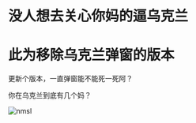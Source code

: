 # 没人想去关心你妈的逼乌克兰
# 此为移除乌克兰弹窗的版本

更新个版本，一直弹窗能不能死一死阿？

你在乌克兰到底有几个妈？

![nmsl](https://user-images.githubusercontent.com/7535224/193135594-ce79825a-3275-4e70-8807-b1e27348a617.jpg)